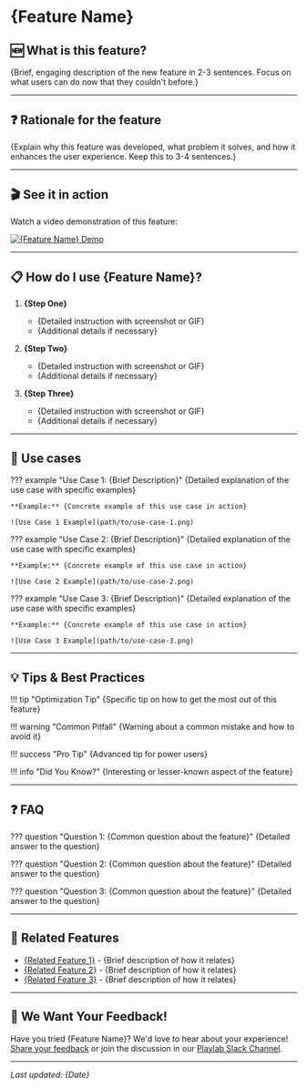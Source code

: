# **{Feature Name}**

## **🆕 What is this feature?**

{Brief, engaging description of the new feature in 2-3 sentences. Focus on what users can do now that they couldn't before.}

---

## **❓ Rationale for the feature**

{Explain why this feature was developed, what problem it solves, and how it enhances the user experience. Keep this to 3-4 sentences.}

---

## **🎬 See it in action**

Watch a video demonstration of this feature:

<!-- YouTube Embed -->
[![{Feature Name} Demo](https://img.youtube.com/vi/VIDEO_ID/0.jpg)](https://www.youtube.com/watch?v=VIDEO_ID)

<!-- Vimeo Embed -->
<!-- <div style="padding:56.25% 0 0 0;position:relative;"><iframe src="https://player.vimeo.com/video/VIDEO_ID?h=7a3399953d&amp;badge=0&amp;autopause=0&amp;player_id=0&amp;app_id=58479" frameborder="0" allow="autoplay; fullscreen; picture-in-picture" allowfullscreen style="position:absolute;top:0;left:0;width:100%;height:100%;" title="{Feature Name} Demo"></iframe></div><script src="https://player.vimeo.com/api/player.js"></script> -->

<!-- Self-hosted Video -->
<!-- <video width="100%" controls>
  <source src="path/to/video.mp4" type="video/mp4">
  Your browser does not support the video tag.
</video> -->

---

## **📋 How do I use {Feature Name}?**

1. **{Step One}**
   * {Detailed instruction with screenshot or GIF}
   * {Additional details if necessary}

2. **{Step Two}**
   * {Detailed instruction with screenshot or GIF}
   * {Additional details if necessary}

3. **{Step Three}**
   * {Detailed instruction with screenshot or GIF}
   * {Additional details if necessary}

---

## **💼 Use cases**

??? example "Use Case 1: {Brief Description}"
    {Detailed explanation of the use case with specific examples}
    
    **Example:** {Concrete example of this use case in action}
    
    ![Use Case 1 Example](path/to/use-case-1.png)

??? example "Use Case 2: {Brief Description}"
    {Detailed explanation of the use case with specific examples}
    
    **Example:** {Concrete example of this use case in action}
    
    ![Use Case 2 Example](path/to/use-case-2.png)

??? example "Use Case 3: {Brief Description}"
    {Detailed explanation of the use case with specific examples}
    
    **Example:** {Concrete example of this use case in action}
    
    ![Use Case 3 Example](path/to/use-case-3.png)

---

## **💡 Tips & Best Practices**

!!! tip "Optimization Tip"
    {Specific tip on how to get the most out of this feature}

!!! warning "Common Pitfall"
    {Warning about a common mistake and how to avoid it}

!!! success "Pro Tip"
    {Advanced tip for power users}

!!! info "Did You Know?"
    {Interesting or lesser-known aspect of the feature}

---

## **❓ FAQ**

??? question "Question 1: {Common question about the feature}"
    {Detailed answer to the question}

??? question "Question 2: {Common question about the feature}"
    {Detailed answer to the question}

??? question "Question 3: {Common question about the feature}"
    {Detailed answer to the question}

---

## **🔄 Related Features**

* [{Related Feature 1}](link/to/related/feature1) - {Brief description of how it relates}
* [{Related Feature 2}](link/to/related/feature2) - {Brief description of how it relates}
* [{Related Feature 3}](link/to/related/feature3) - {Brief description of how it relates}

---

## **📣 We Want Your Feedback!**

Have you tried {Feature Name}? We'd love to hear about your experience! 
[Share your feedback](link/to/feedback/form) or join the discussion in our [Playlab Slack Channel]([link/to/forum](https://join.slack.com/t/playlabcommunity/shared_invite/zt-31mhwj7nl-49e1Mw5fYpyHJGOFyDIFtA)).

---

*Last updated: {Date}*